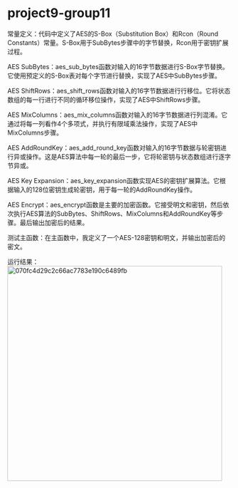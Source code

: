 # project9-group11
常量定义：代码中定义了AES的S-Box（Substitution Box）和Rcon（Round Constants）常量。S-Box用于SubBytes步骤中的字节替换，Rcon用于密钥扩展过程。

AES SubBytes：aes_sub_bytes函数对输入的16字节数据进行S-Box字节替换。它使用预定义的S-Box表对每个字节进行替换，实现了AES中SubBytes步骤。

AES ShiftRows：aes_shift_rows函数对输入的16字节数据进行行移位。它将状态数组的每一行进行不同的循环移位操作，实现了AES中ShiftRows步骤。

AES MixColumns：aes_mix_columns函数对输入的16字节数据进行列混淆。它通过将每一列看作4个多项式，并执行有限域乘法操作，实现了AES中MixColumns步骤。

AES AddRoundKey：aes_add_round_key函数对输入的16字节数据与轮密钥进行异或操作。这是AES算法中每一轮的最后一步，它将轮密钥与状态数组进行逐字节异或。

AES Key Expansion：aes_key_expansion函数实现AES的密钥扩展算法。它根据输入的128位密钥生成轮密钥，用于每一轮的AddRoundKey操作。

AES Encrypt：aes_encrypt函数是主要的加密函数。它接受明文和密钥，然后依次执行AES算法的SubBytes、ShiftRows、MixColumns和AddRoundKey等步骤。最后输出加密后的结果。

测试主函数：在主函数中，我定义了一个AES-128密钥和明文，并输出加密后的密文。

运行结果：<img width="483" alt="070fc4d29c2c66ac7783e190c6489fb" src="https://github.com/zsygroup11num1/project9-group11/assets/129477117/7a226eea-4e3c-439c-be70-8dbc9f293b21">
